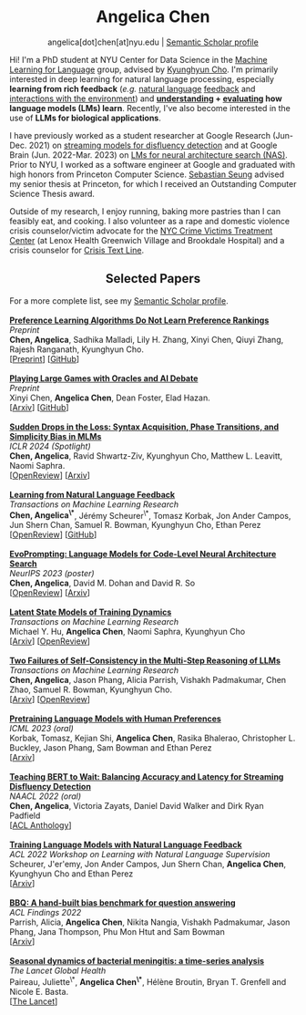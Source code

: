 <h1 align="center">
  Angelica Chen
</h1>
<p align="center">
  angelica[dot]chen[at]nyu.edu | <a href="https://www.semanticscholar.org/author/Angelica-Chen/13336152">Semantic Scholar profile</a>
</p>

Hi! I'm a PhD student at NYU Center for Data Science in the [Machine Learning for Language](https://wp.nyu.edu/ml2/) group, advised by [Kyunghyun Cho](https://kyunghyuncho.me/). I'm primarily interested in deep learning for natural language processing, especially <b>learning from rich feedback</b> (*e.g.* [natural language](https://arxiv.org/abs/2303.16749) [feedback](https://arxiv.org/abs/2204.14146) and [interactions with the environment](https://arxiv.org/abs/2302.14838)) and <b>[understanding](https://arxiv.org/abs/2309.07311) + [evaluating](https://arxiv.org/abs/2110.08193) how language models (LMs) learn</b>. Recently, I've also become interested in the use of <b>LLMs for biological applications</b>.

I have previously worked as a student researcher at Google Research (Jun-Dec. 2021) on [streaming models for disfluency detection](https://arxiv.org/abs/2205.00620) and at Google Brain (Jun. 2022-Mar. 2023) on [LMs for neural architecture search (NAS)](https://arxiv.org/abs/2302.14838). Prior to NYU, I worked as a software engineer at Google and graduated with high honors from Princeton Computer Science. [Sebastian Seung](https://www.cs.princeton.edu/people/profile/sseung) advised my senior thesis at Princeton, for which I received an Outstanding Computer Science Thesis award.

Outside of my research, I enjoy running, baking more pastries than I can feasibly eat, and cooking. I also volunteer as a rape and domestic violence crisis counselor/victim advocate for the [NYC Crime Victims Treatment Center](https://www.cvtcnyc.org/) (at Lenox Health Greenwich Village and Brookdale Hospital) and a crisis counselor for [Crisis Text Line](https://www.crisistextline.org/).

<h2 align="center">
  Selected Papers
</h2>
For a more complete list, see my <a href="https://www.semanticscholar.org/author/Angelica-Chen/13336152">Semantic Scholar profile</a>. <br>
<br>
<b><u>Preference Learning Algorithms Do Not Learn Preference Rankings</u></b><br>
<i>Preprint</i><br>
<b>Chen, Angelica</b>, Sadhika Malladi, Lily H. Zhang, Xinyi Chen, Qiuyi Zhang, Rajesh Ranganath, Kyunghyun Cho.<br>
[<a href="https://github.com/angie-chen55/pref-learning-ranking-acc/blob/main/pref_learning_algs_do_not_learn_pref_rankings.pdf">Preprint</a>] [<a href="https://github.com/angie-chen55/pref-learning-ranking-acc/tree/main">GitHub</a>] <br>
<br>
<b><u>Playing Large Games with Oracles and AI Debate</u></b><br>
<i>Preprint</i><br>
Xinyi Chen, <b>Angelica Chen</b>, Dean Foster, Elad Hazan.<br>
[<a href="https://arxiv.org/abs/2312.04792">Arxiv</a>] [<a href="https://github.com/angie-chen55/alignment-game-public">GitHub</a>] <br>
<br>
<b><u>Sudden Drops in the Loss: Syntax Acquisition, Phase Transitions, and Simplicity Bias in MLMs</u></b><br>
<i>ICLR 2024 (Spotlight)</i><br>
<b>Chen, Angelica</b>, Ravid Shwartz-Ziv, Kyunghyun Cho, Matthew L. Leavitt, Naomi Saphra.<br>
[<a href="https://openreview.net/forum?id=MO5PiKHELW">OpenReview</a>] [<a href="https://arxiv.org/abs/2309.07311">Arxiv</a>] <br>
<br>
<b><u>Learning from Natural Language Feedback</u></b><br>
<i>Transactions on Machine Learning Research</i><br>
<b>Chen, Angelica<sup>\*</sup></b>, Jérémy Scheurer<sup>\*</sup>, Tomasz Korbak, Jon Ander Campos, Jun Shern Chan, Samuel R. Bowman, Kyunghyun Cho, Ethan Perez<br>
[<a href="https://openreview.net/forum?id=xo3hI5MwvU">OpenReview</a>] [<a href="https://github.com/nyu-mll/ILF-for-code-generation">GitHub</a>]<br>
<br>
<b><u>EvoPrompting: Language Models for Code-Level Neural Architecture Search</u></b><br>
<i>NeurIPS 2023 (poster)</i><br>
<b>Chen, Angelica</b>, David M. Dohan and David R. So<br>
[<a href="https://openreview.net/forum?id=ifbF4WdT8f">OpenReview</a>] [<a href="https://arxiv.org/abs/2302.14838">Arxiv</a>]<br>
<br>
<b><u>Latent State Models of Training Dynamics</u></b><br>
<i>Transactions on Machine Learning Research</i><br>
Michael Y. Hu, <b>Angelica Chen</b>, Naomi Saphra, Kyunghyun Cho<br>
[<a href="https://arxiv.org/abs/2308.09543">Arxiv</a>] [<a href="https://openreview.net/forum?id=NE2xXWo0LF&referrer=%5BAuthor%20Console%5D(%2Fgroup%3Fid%3DTMLR%2FAuthors%23your-submissions)">OpenReview</a>]<br>
<br>
<b><u>Two Failures of Self-Consistency in the Multi-Step Reasoning of LLMs</u></b><br>
<i>Transactions on Machine Learning Research</i><br>
<b>Chen, Angelica</b>, Jason Phang, Alicia Parrish, Vishakh Padmakumar, Chen Zhao, Samuel R. Bowman, Kyunghyun Cho.<br> 
[<a href="https://arxiv.org/abs/2305.14279">Arxiv</a>] [<a href="https://openreview.net/forum?id=5nBqY1y96B">OpenReview</a>]<br>
<br>
<b><u>Pretraining Language Models with Human Preferences</u></b><br>
<i>ICML 2023 (oral)</i><br>
Korbak, Tomasz, Kejian Shi, <b>Angelica Chen</b>, Rasika Bhalerao, Christopher L. Buckley, Jason Phang, Sam Bowman and Ethan Perez<br>
[<a href="https://arxiv.org/abs/2302.08582.pdf">Arxiv</a>]<br>
<br>
<b><u>Teaching BERT to Wait: Balancing Accuracy and Latency for Streaming Disfluency Detection</u></b><br>
<i>NAACL 2022 (oral)</i><br>
<b>Chen, Angelica</b>, Victoria Zayats, Daniel David Walker and Dirk Ryan Padfield<br>
[<a href="https://www.aclanthology.org/2022.naacl-main.60.pdf">ACL Anthology</a>]<br>
<br>
<b><u>Training Language Models with Natural Language Feedback</u></b><br>
<i>ACL 2022 Workshop on Learning with Natural Language Supervision</i><br>
Scheurer, J'er'emy, Jon Ander Campos, Jun Shern Chan, <b>Angelica Chen</b>, Kyunghyun Cho and Ethan Perez<br>
[<a href="https://arxiv.org/abs/2204.14146">Arxiv</a>]<br>
<br>
<b><u>BBQ: A hand-built bias benchmark for question answering</u></b><br>
<i>ACL Findings 2022</i><br>
Parrish, Alicia, <b>Angelica Chen</b>, Nikita Nangia, Vishakh Padmakumar, Jason Phang, Jana Thompson, Phu Mon Htut and Sam Bowman<br>
[<a href="https://aclanthology.org/2022.findings-acl.165/">Arxiv</a>]<br>
<br>
<b><u>Seasonal dynamics of bacterial meningitis: a time-series analysis</u></b><br>
<i>The Lancet Global Health</i><br>
Paireau, Juliette<sup>\*</sup>, <b>Angelica Chen<sup>\*</sup></b>, Hélène Broutin, Bryan T. Grenfell and Nicole E. Basta.<br>
[<a href="https://www.thelancet.com/journals/langlo/article/PIIS2214-109X(16)30064-X/fulltext">The Lancet</a>]<br>
<br>
